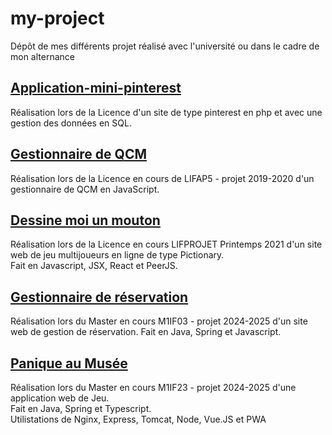# my-project
Dépôt de mes différents projet réalisé avec l'université ou dans le cadre de mon alternance


## [Application-mini-pinterest](https://github.com/D32mond/mes-projets-web/tree/main/application-mini-pinterest)
Réalisation lors de la Licence d'un site de type pinterest en php et avec une gestion des données en SQL.


## [Gestionnaire de QCM](https://github.com/D32mond/mes-projets-web/tree/main/gestionnaire-de-QCM)
Réalisation lors de la Licence en cours de LIFAP5 - projet 2019-2020 d'un gestionnaire de QCM en JavaScript.


## [Dessine moi un mouton](https://github.com/D32mond/mes-projets-web/tree/main/dessine-moi-un-mouton)

Réalisation lors de la Licence en cours LIFPROJET Printemps 2021 d'un site web de jeu multijoueurs en ligne de type Pictionary.  
Fait en Javascript, JSX, React et PeerJS.


## [Gestionnaire de réservation ](https://github.com/D32mond/mes-projets-web/tree/main/M1IF03-RESAS)

Réalisation lors du Master en cours M1IF03 - projet 2024-2025 d'un site web de gestion de réservation.
Fait en Java, Spring et Javascript.


## [Panique au Musée](https://github.com/D32mond/mes-projets-web/tree/main/M1IF13-Panique-au-Musée)

Réalisation lors du Master en cours M1IF23 - projet 2024-2025 d'une application web de Jeu.  
Fait en Java, Spring et Typescript.  
Utilistations de Nginx, Express, Tomcat, Node, Vue.JS et PWA